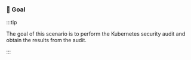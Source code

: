 ### 🎯 Goal

:::tip

The goal of this scenario is to perform the Kubernetes security audit and obtain the results from the audit.

:::